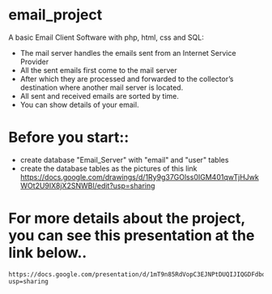 # email_project
A basic Email Client Software with php, html, css and SQL:
- The mail server handles the emails sent from an Internet Service Provider
- All the sent emails first come to the mail server
- After which they are processed and forwarded to the collector’s destination where
another mail server is located.
- All sent and received emails are sorted by time.
- You can show details of your email.


# Before you start::
- create database "Email_Server" with "email" and "user" tables
- create the database tables as the pictures of this link
   https://docs.google.com/drawings/d/1Ry9g37GOlss0IGM401qwTjHJwkWOt2U9IX8jX2SNWBI/edit?usp=sharing
   
# For more details about the project, you can see this presentation at the link below..
    https://docs.google.com/presentation/d/1mT9n85RdVopC3EJNPtDUQIJIQGDFdbog1Mn4flbuwvs/edit?usp=sharing
